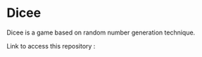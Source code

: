 # Dicee
Dicee is a game based on random number generation technique.

Link to access this repository :
